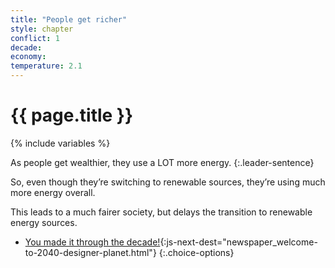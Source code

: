 ```yaml
---
title: "People get richer"
style: chapter
conflict: 1
decade: 
economy: 
temperature: 2.1
---
```


<h1>{{ page.title }}</h1>

{% include variables %}

As people get wealthier, they use a LOT more energy. 
{:.leader-sentence}

So, even though they’re switching to renewable sources, they’re using much more energy overall.

This leads to a much fairer society, but delays the transition to renewable energy sources.

- [You made it through the decade!](part-page_2040.html){:js-next-dest="newspaper_welcome-to-2040-designer-planet.html"}
{:.choice-options}
